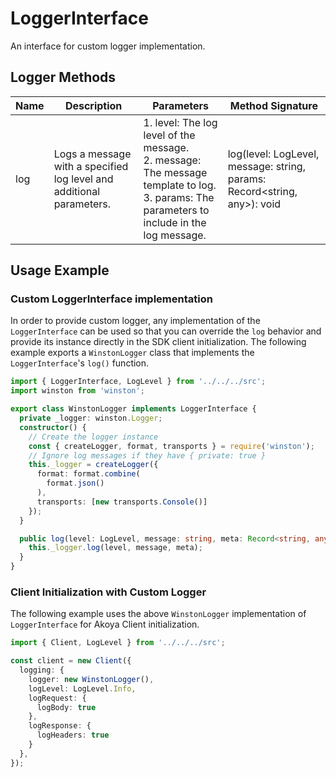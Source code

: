 
# LoggerInterface

An interface for custom logger implementation.

## Logger Methods

| Name | Description | Parameters | Method Signature |
|  --- | --- | --- | --- |
| log | Logs a message with a specified log level and additional parameters. | 1. level: The log level of the message.<br>2. message: The message template to log.<br>3. params: The parameters to include in the log message. | log(level: LogLevel, message: string, params: Record<string, any>): void |

## Usage Example

### Custom LoggerInterface implementation

In order to provide custom logger, any implementation of the `LoggerInterface` can be used so that you can override the `log` behavior and provide its instance directly in the SDK client initialization. The following example exports a `WinstonLogger` class that implements the `LoggerInterface`'s `log()` function.

```ts
import { LoggerInterface, LogLevel } from '../../../src';
import winston from 'winston';

export class WinstonLogger implements LoggerInterface {
  private _logger: winston.Logger;
  constructor() {
    // Create the logger instance
    const { createLogger, format, transports } = require('winston');
    // Ignore log messages if they have { private: true }
    this._logger = createLogger({
      format: format.combine(
        format.json()
      ),
      transports: [new transports.Console()]
    });
  }

  public log(level: LogLevel, message: string, meta: Record<string, any>): void {
    this._logger.log(level, message, meta);
  }
}
```

### Client Initialization with Custom Logger

The following example uses the above `WinstonLogger` implementation of `LoggerInterface` for Akoya Client initialization.

```ts
import { Client, LogLevel } from '../../../src';

const client = new Client({
  logging: {
    logger: new WinstonLogger(),
    logLevel: LogLevel.Info,
    logRequest: {
      logBody: true
    },
    logResponse: {
      logHeaders: true
    }
  },
});
```

